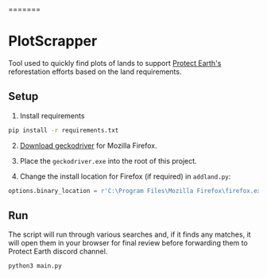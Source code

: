 =======
# PlotScrapper

Tool used to quickly find plots of lands to support [Protect Earth's](https://www.protect.earth/) reforestation efforts based on the land requirements.


## Setup

1. Install requirements

```bash
pip install -r requirements.txt
```

2. [Download geckodriver](https://github.com/mozilla/geckodriver/releases) for Mozilla Firefox.

3. Place the `geckodriver.exe` into the root of this project.

4. Change the install location for Firefox (if required) in `addland.py`:

```python
options.binary_location = r'C:\Program Files\Mozilla Firefox\firefox.exe'
```

## Run

The script will run through various searches and, if it finds any matches, it will open them in your browser for final review before forwarding them to Protect Earth discord channel.

```bash
python3 main.py
```
